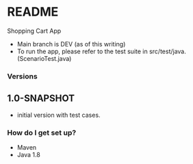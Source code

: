 # README #

Shopping Cart App

* Main branch is DEV (as of this writing)
* To run the app, please refer to the test suite in src/test/java. (ScenarioTest.java)

### Versions ###

## 1.0-SNAPSHOT ##
* initial version with test cases.

### How do I get set up? ###
* Maven
* Java 1.8

